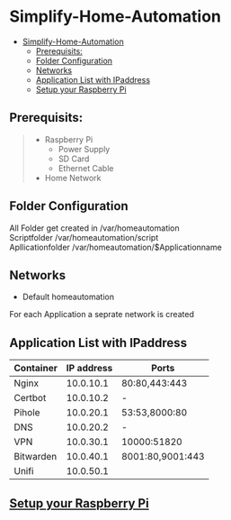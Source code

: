 # Simplify-Home-Automation

- [Simplify-Home-Automation](#simplify-home-automation)
  - [Prerequisits:](#prerequisits)
  - [Folder Configuration](#folder-configuration)
  - [Networks](#networks)
  - [Application List with IPaddress](#application-list-with-ipaddress)
  - [Setup your Raspberry Pi](#setup-your-raspberry-pi)

## Prerequisits:
> - Raspberry Pi
>    - Power Supply
>    - SD Card
>    - Ethernet Cable   
> - Home Network

## Folder Configuration

All Folder get created in   /var/homeautomation \
Scriptfolder                /var/homeautomation/script \
Apllicationfolder           /var/homeautomation/$Applicationname

## Networks
- Default homeautomation

For each Application a seprate network is created


## Application List with IPaddress
| Container | IP address | Ports            |
| --------- | ---------- | ---------------- |
| Nginx     | 10.0.10.1  | 80:80,443:443    |
| Certbot   | 10.0.10.2  | -                |
| Pihole    | 10.0.20.1  | 53:53,8000:80    |
| DNS       | 10.0.20.2  | -                |
| VPN       | 10.0.30.1  | 10000:51820      |
| Bitwarden | 10.0.40.1  | 8001:80,9001:443 |
| Unifi     | 10.0.50.1  |                  |



## [Setup your Raspberry Pi](Documentation/setup.md)